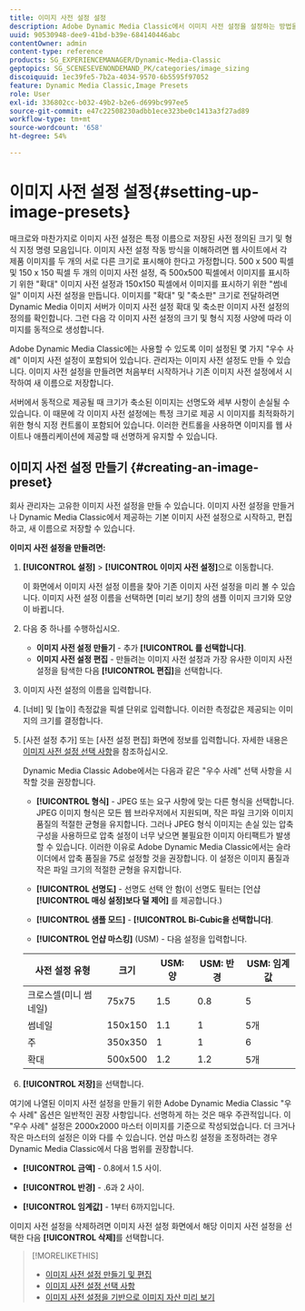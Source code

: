 ```yaml
---
title: 이미지 사전 설정 설정
description: Adobe Dynamic Media Classic에서 이미지 사전 설정을 설정하는 방법을 알아봅니다.
uuid: 90530948-dee9-41bd-b39e-684140446abc
contentOwner: admin
content-type: reference
products: SG_EXPERIENCEMANAGER/Dynamic-Media-Classic
geptopics: SG_SCENESEVENONDEMAND_PK/categories/image_sizing
discoiquuid: 1ec39fe5-7b2a-4034-9570-6b5595f97052
feature: Dynamic Media Classic,Image Presets
role: User
exl-id: 336802cc-b032-49b2-b2e6-d699bc997ee5
source-git-commit: e47c22508230adbb1ece323be0c1413a3f27ad89
workflow-type: tm+mt
source-wordcount: '658'
ht-degree: 54%

---
```


# 이미지 사전 설정 설정{#setting-up-image-presets}

매크로와 마찬가지로 이미지 사전 설정은 특정 이름으로 저장된 사전 정의된 크기 및 형식 지정 명령 모음입니다. 이미지 사전 설정 작동 방식을 이해하려면 웹 사이트에서 각 제품 이미지를 두 개의 서로 다른 크기로 표시해야 한다고 가정합니다. 500 x 500 픽셀 및 150 x 150 픽셀 두 개의 이미지 사전 설정, 즉 500x500 픽셀에서 이미지를 표시하기 위한 &quot;확대&quot; 이미지 사전 설정과 150x150 픽셀에서 이미지를 표시하기 위한 &quot;썸네일&quot; 이미지 사전 설정을 만듭니다. 이미지를 &quot;확대&quot; 및 &quot;축소판&quot; 크기로 전달하려면 Dynamic Media 이미지 서버가 이미지 사전 설정 확대 및 축소판 이미지 사전 설정의 정의를 확인합니다. 그런 다음 각 이미지 사전 설정의 크기 및 형식 지정 사양에 따라 이미지를 동적으로 생성합니다.

Adobe Dynamic Media Classic에는 사용할 수 있도록 이미 설정된 몇 가지 &quot;우수 사례&quot; 이미지 사전 설정이 포함되어 있습니다. 관리자는 이미지 사전 설정도 만들 수 있습니다. 이미지 사전 설정을 만들려면 처음부터 시작하거나 기존 이미지 사전 설정에서 시작하여 새 이름으로 저장합니다.

서버에서 동적으로 제공될 때 크기가 축소된 이미지는 선명도와 세부 사항이 손실될 수 있습니다. 이 때문에 각 이미지 사전 설정에는 특정 크기로 제공 시 이미지를 최적화하기 위한 형식 지정 컨트롤이 포함되어 있습니다. 이러한 컨트롤을 사용하면 이미지를 웹 사이트나 애플리케이션에 제공할 때 선명하게 유지할 수 있습니다.

## 이미지 사전 설정 만들기 {#creating-an-image-preset}

회사 관리자는 고유한 이미지 사전 설정을 만들 수 있습니다. 이미지 사전 설정을 만들거나 Dynamic Media Classic에서 제공하는 기본 이미지 사전 설정으로 시작하고, 편집하고, 새 이름으로 저장할 수 있습니다.

**이미지 사전 설정을 만들려면:**

1. **[!UICONTROL 설정]** > **[!UICONTROL 이미지 사전 설정]**&#x200B;으로 이동합니다.

   이 화면에서 이미지 사전 설정 이름을 찾아 기존 이미지 사전 설정을 미리 볼 수 있습니다. 이미지 사전 설정 이름을 선택하면 [미리 보기] 창의 샘플 이미지 크기와 모양이 바뀝니다.

1. 다음 중 하나를 수행하십시오.

   * **이미지 사전 설정 만들기**  - 추가 **[!UICONTROL 를 선택합니다]**.
   * **이미지 사전 설정 편집**  - 만들려는 이미지 사전 설정과 가장 유사한 이미지 사전 설정을 탐색한 다음  **[!UICONTROL 편집]**&#x200B;을 선택합니다.

1. 이미지 사전 설정의 이름을 입력합니다.
1. [너비] 및 [높이] 측정값을 픽셀 단위로 입력합니다. 이러한 측정값은 제공되는 이미지의 크기를 결정합니다.
1. [사전 설정 추가] 또는 [사전 설정 편집] 화면에 정보를 입력합니다. 자세한 내용은 [이미지 사전 설정 선택 사항](application-setup.md#image_preset_options)을 참조하십시오.

   Dynamic Media Classic Adobe에서는 다음과 같은 &quot;우수 사례&quot; 선택 사항을 시작할 것을 권장합니다.

   * **[!UICONTROL 형식]**  - JPEG 또는 요구 사항에 맞는 다른 형식을 선택합니다. JPEG 이미지 형식은 모든 웹 브라우저에서 지원되며, 작은 파일 크기와 이미지 품질의 적절한 균형을 유지합니다. 그러나 JPEG 형식 이미지는 손실 있는 압축 구성을 사용하므로 압축 설정이 너무 낮으면 불필요한 이미지 아티팩트가 발생할 수 있습니다. 이러한 이유로 Adobe Dynamic Media Classic에서는 슬라이더에서 압축 품질을 75로 설정할 것을 권장합니다. 이 설정은 이미지 품질과 작은 파일 크기의 적절한 균형을 유지합니다.

   * **[!UICONTROL 선명도]**  - 선명도 선택 안 함(이 선명도 필터는 [언샵  **[!UICONTROL 매싱 설정]보다 덜 제어]** 를 제공합니다.)

   * **[!UICONTROL 샘플 모드]**  -  **[!UICONTROL Bi-Cubic을 선택합니다]**.

   * **[!UICONTROL 언샵 마스킹]** (USM) - 다음 설정을 입력합니다.

   | 사전 설정 유형 | 크기 | USM: 양 | USM: 반경 | USM: 임계값 |
   | --- | --- | --- | --- | --- |
   | 크로스셀(미니 썸네일) | 75x75 | 1.5 | 0.8 | 5 |
   | 썸네일 | 150x150 | 1.1 | 1 | 5개 |
   | 주 | 350x350 | 1 | 1 | 6 |
   | 확대 | 500x500 | 1.2 | 1.2 | 5개 |

1. **[!UICONTROL 저장]**&#x200B;을 선택합니다.

여기에 나열된 이미지 사전 설정을 만들기 위한 Adobe Dynamic Media Classic &quot;우수 사례&quot; 옵션은 일반적인 권장 사항입니다. 선명하게 하는 것은 매우 주관적입니다. 이 &quot;우수 사례&quot; 설정은 2000x2000 마스터 이미지를 기준으로 작성되었습니다. 더 크거나 작은 마스터의 설정은 이와 다를 수 있습니다. 언샵 마스킹 설정을 조정하려는 경우 Dynamic Media Classic에서 다음 범위를 권장합니다.

* **[!UICONTROL 금액]**  - 0.8에서 1.5 사이.

* **[!UICONTROL 반경]**  - .6과 2 사이.

* **[!UICONTROL 임계값]**  - 1부터 6까지입니다.

이미지 사전 설정을 삭제하려면 이미지 사전 설정 화면에서 해당 이미지 사전 설정을 선택한 다음 **[!UICONTROL 삭제]**&#x200B;를 선택합니다.

>[!MORELIKETHIS]
>
>* [이미지 사전 설정 만들기 및 편집](application-setup.md#creating_and_editing_image_presets)
>* [이미지 사전 설정 선택 사항](application-setup.md#image_preset_options)
>* [이미지 사전 설정을 기반으로 이미지 자산 미리 보기](previewing-asset.md#previewing_an_image_asset_based_on_its_image_preset)

